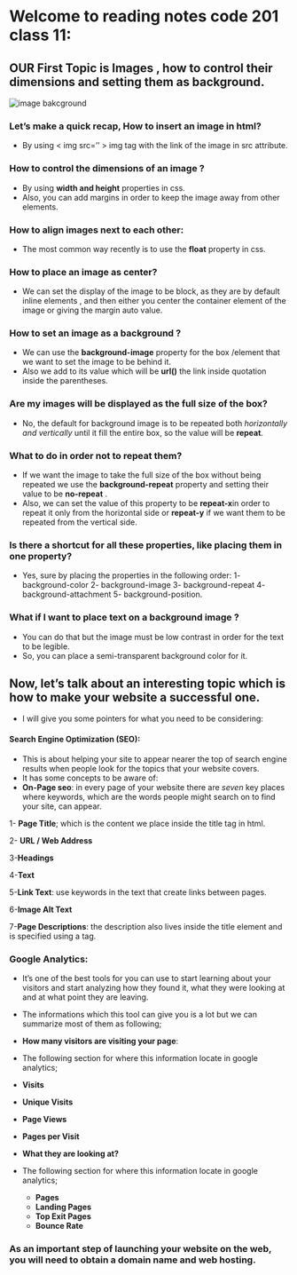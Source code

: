 # Welcome to reading notes code 201 class 11:
 
## OUR First Topic is Images , how to control their dimensions and setting them as background.

![image bakcground](https://wpastra.com/wp-content/uploads/2021/04/set-website-background-image.png)

### Let’s make a quick recap, How to insert an image in html?
- By using <  img src=’’ > img tag with the link of the image in src attribute.

### How to control the dimensions of an image ?
- By using **width and height** properties in css.
- Also, you can add margins in order to keep the image away from other elements.

### How to align images next to each other:
- The most common way recently is to use the **float** property in css.

### How to place an image as center?
- We can set the display of the image to be block, as they are by default inline elements , and then either you center the container element of the image or giving the margin auto value.

### How to set an image as a background ?
- We can use the **background-image** property for the box /element that we want to set the image to be behind it.
- Also we add to its value which will be **url()** the link inside quotation inside the parentheses.

### Are my images will be displayed as the full size of the box?
- No, the default for background image is to be repeated both *horizontally and vertically* until it fill the entire box, so the value will be **repeat**.

### What to do in order not to repeat them?
- If we want the image to take the full size of the box without being repeated we use the **background-repeat** property and setting their value to be **no-repeat** .
- Also, we can set the value of this property to be **repeat-x**in order to repeat it only from the horizontal side or **repeat-y** if we want them to be repeated from the vertical side.

### Is there a shortcut for all these properties, like placing them in one property?
- Yes, sure by placing the properties in the following order:
 1- background-color 
 2- background-image 
 3- background-repeat 
 4- background-attachment 
 5- background-position.

### What if I want to place text on a background image ?
- You can do that but the image must be low contrast in order for the text to be legible.
- So, you can place a semi-transparent background color for it.

## Now, let’s talk about an interesting topic which is how to make your website a successful one.

- I will give you some pointers for what you need to be considering:
#### Search Engine Optimization (SEO):

- This is about helping your site to appear nearer the top of search engine results when people look for the topics that your website covers.
- It has some concepts to be aware of:
- **On-Page seo**: in every page of your website there are *seven* key places where keywords, which are the words people might search on to find your site, can appear.

1- **Page Title**; which is the content we place inside the title tag in html.

2- **URL / Web Address**

3-**Headings**

4-**Text**

5-**Link Text**: use keywords in the text that create links between pages.

6-**Image Alt Text**

7-**Page Descriptions**: the description also lives inside the title element and is specified using a tag.

### Google Analytics:
- It’s one of the best tools for you can use to start learning about your visitors and start analyzing how they found it, what they were looking at and at what point they are leaving.
- The informations which this tool can give you is a lot but we can summarize most of them as following; 

- **How many visitors are visiting your page**:
 - The following section for where this information locate in google analytics;
  - **Visits**
  - **Unique Visits**
  - **Page Views**
  - **Pages per Visit**


- **What they are looking at?**
- The following section for where this information locate in google analytics;
  - **Pages**
  - **Landing Pages**
  - **Top Exit Pages**
  - **Bounce Rate**


### As an important step of launching your website on the web, you will need to obtain a **domain name** and **web hosting**.
